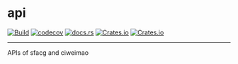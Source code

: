 # api

[![Build](https://github.com/novel-rs/api/actions/workflows/build.yml/badge.svg)](https://github.com/novel-rs/api/actions/workflows/build.yml)
[![codecov](https://codecov.io/gh/novel-rs/api/branch/main/graph/badge.svg?token=96TJ1OIF3P)](https://codecov.io/gh/novel-rs/api)
[![docs.rs](https://img.shields.io/docsrs/novel-api)](https://docs.rs/novel-api)
[![Crates.io](https://img.shields.io/crates/l/novel-api)](https://github.com/novel-rs/api)
[![Crates.io](https://img.shields.io/crates/v/novel-api)](https://crates.io/crates/novel-api)

---

APIs of sfacg and ciweimao

